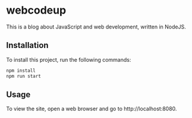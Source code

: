 # webcodeup
This is a blog about JavaScript and web development, written in NodeJS.

## Installation
To install this project, run the following commands:

```javascript
npm install
npm run start
```

## Usage
To view the site, open a web browser and go to http://localhost:8080.
